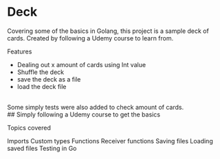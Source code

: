 # Deck

Covering some of the basics in Golang, this project is a sample deck of cards. Created by following a Udemy course to learn from.<br>

Features
- Dealing out x amount of cards using Int value
- Shuffle the deck 
- save the deck as a file
- load the deck file

<br>
Some simply tests were also added to check amount of cards.
<br>
## Simply following a Udemy course to get the basics

Topics covered 

Imports
Custom types 
Functions
Receiver functions
Saving files 
Loading saved files
Testing in Go 
